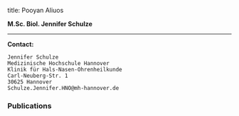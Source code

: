 title: Pooyan Aliuos

 
**M.Sc. Biol. Jennifer Schulze**



***


**Contact:**

	Jennifer Schulze
	Medizinische Hochschule Hannover
	Klinik für Hals-Nasen-Ohrenheilkunde
	Carl-Neuberg-Str. 1
	30625 Hannover
	Schulze.Jennifer.HNO@mh-hannover.de


### Publications
